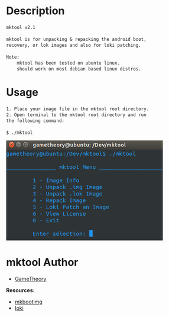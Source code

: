 # Description
~~~~
mktool v2.1

mktool is for unpacking & repacking the android boot,
recovery, or lok images and also for loki patching.

Note:
	mktool has been tested on ubuntu linux.
	should work on most debian based linux distros.
~~~~

# Usage
~~~~
1. Place your image file in the mktool root directory.
2. Open terminal to the mktool root directory and run
the following command:

$ ./mktool
~~~~

![image](tools/menu.png)

# mktool Author
- [GameTheory](https://github.com/GameTheory-)


**Resources:**
- [mkbootimg](https://github.com/GameTheory-/mkbootimg)
- [loki](https://github.com/GameTheory-/loki)
